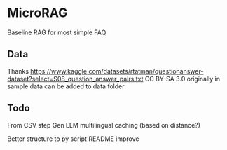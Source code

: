 # MicroRAG
Baseline RAG for most simple FAQ



## Data
Thanks https://www.kaggle.com/datasets/rtatman/questionanswer-dataset?select=S08_question_answer_pairs.txt
CC BY-SA 3.0
originally in sample data can be added to data folder


## Todo
From CSV step
Gen LLM
multilingual
caching (based on distance?)

Better structure
to py script
README improve